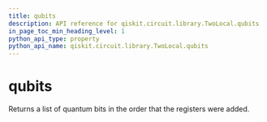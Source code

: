 ```yaml
---
title: qubits
description: API reference for qiskit.circuit.library.TwoLocal.qubits
in_page_toc_min_heading_level: 1
python_api_type: property
python_api_name: qiskit.circuit.library.TwoLocal.qubits
---
```


# qubits

Returns a list of quantum bits in the order that the registers were added.

